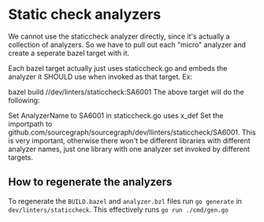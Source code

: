 # Static check analyzers

We cannot use the staticcheck analyzer directly, since it's actually a collection of analyzers. So we have to pull out each "micro" analyzer and create a seperate bazel target with it.

Each bazel target actually just uses staticcheck.go and embeds the analyzer it SHOULD use when invoked as that target. Ex:

bazel build //dev/linters/staticcheck:SA6001
The above target will do the following:

Set AnalyzerName to SA6001 in staticcheck.go uses x_def
Set the importpath to github.com/sourcegraph/sourcegraph/dev/llinters/staticcheck/SA6001. This is very important, otherwise there won't be different libraries with different analyzer names, just one library with one analyzer set invoked by different targets.

## How to regenerate the analyzers

To regenerate the `BUILD.bazel` and `analyzer.bzl` files run `go generate` in `dev/linters/staticcheck`. This effectively runs `go run ./cmd/gen.go`
